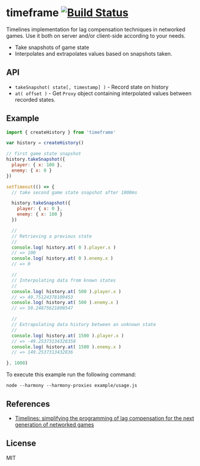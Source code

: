 timeframe [![Build Status](https://secure.travis-ci.org/gamestdio/timeframe.png?branch=master)](http://travis-ci.org/gamestdio/timeframe)
===

Timelines implementation for lag compensation techniques in networked games.
Use it both on server and/or client-side according to your needs.

- Take snapshots of game state
- Interpolates and extrapolates values based on snapshots taken.

API
---

- `takeSnapshot( state[, timestamp] )` - Record state on history
- `at( offset )` - Get `Proxy` object containing interpolated values between recorded states.

Example
---

```javascript
import { createHistory } from 'timeframe'

var history = createHistory()

// first game state snapshot
history.takeSnapshot({
  player: { x: 100 },
  enemy: { x: 0 }
})

setTimeout(() => {
  // take second game state snapshot after 1000ms

  history.takeSnapshot({
    player: { x: 0 },
    enemy: { x: 100 }
  })

  //
  // Retrieving a previous state
  //
  console.log( history.at( 0 ).player.x )
  // => 100
  console.log( history.at( 0 ).enemy.x )
  // => 0

  //
  // Interpolating data from known states
  //
  console.log( history.at( 500 ).player.x )
  // => 49.75124378109453
  console.log( history.at( 500 ).enemy.x )
  // => 50.24875621890547

  //
  // Extrapolating data history between an unknown state
  //
  console.log( history.at( 1500 ).player.x )
  // => -49.25373134328358
  console.log( history.at( 1500 ).enemy.x )
  // => 149.2537313432836

}, 1000)
```

To execute this example run the following command:

```
node --harmony --harmony-proxies example/usage.js
```

References
---

- [Timelines: simplifying the programming of lag compensation for the next generation of networked games](http://link.springer.com/article/10.1007/s00530-012-0271-3#Sec17)

License
---

MIT
